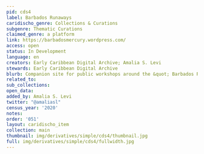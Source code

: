```yaml
---
pid: cds4
label: Barbados Runaways
caridischo_genre: Collections & Curations
subgenre: Thematic Curations
claimed_genre: a platform
link: https://barbadosmercury.wordpress.com/
access: open
status: In Development
language: en
creators: Early Caribbean Digital Archive; Amalia S. Levi
stewards: Early Caribbean Digital Archive
blurb: Companion site for public workshops around the &quot; Barbados Runaways&quot;  collection.
related_to:
sub_collections:
open_data:
added_by: Amalia S. Levi
twitter: "@amaliasl"
census_year: '2020'
notes:
order: '051'
layout: caridischo_item
collection: main
thumbnail: img/derivatives/simple/cds4/thumbnail.jpg
full: img/derivatives/simple/cds4/fullwidth.jpg
---
```

